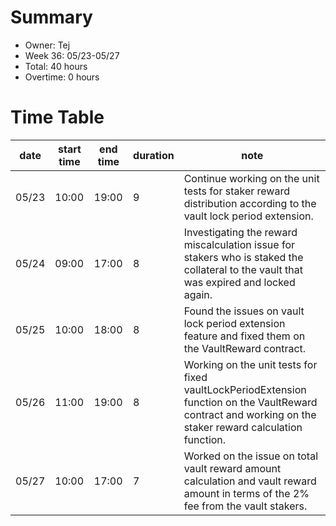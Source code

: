 # Summary
* Owner: Tej
* Week 36: 05/23-05/27
* Total: 40 hours
* Overtime: 0 hours

# Time Table
| date  | start time  | end time | duration  |  note |
|---|---|---|---|---|
| 05/23  | 10:00  | 19:00  | 9 | Continue working on the unit tests for staker reward distribution according to the vault lock period extension. |
| 05/24  | 09:00  | 17:00  | 8 | Investigating the reward miscalculation issue for stakers who is staked the collateral to the vault that was expired and locked again.  |
| 05/25  | 10:00  | 18:00  | 8 | Found the issues on vault lock period extension feature and fixed them on the VaultReward contract.  |
| 05/26  | 11:00  | 19:00  | 8 | Working on the unit tests for fixed vaultLockPeriodExtension function on the VaultReward contract and working on the staker reward calculation function. |
| 05/27  | 10:00  | 17:00  | 7 | Worked on the issue on total vault reward amount calculation and vault reward amount in terms of the 2% fee from the vault stakers. |

